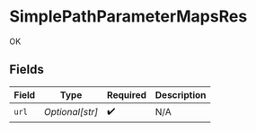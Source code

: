 # SimplePathParameterMapsRes

OK


## Fields

| Field              | Type               | Required           | Description        |
| ------------------ | ------------------ | ------------------ | ------------------ |
| `url`              | *Optional[str]*    | :heavy_check_mark: | N/A                |